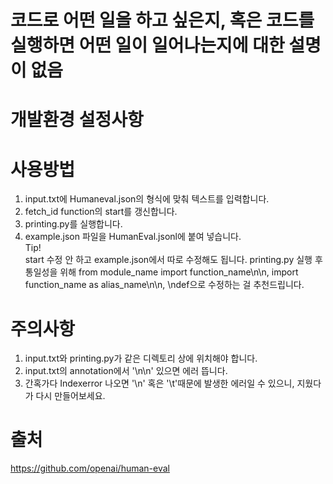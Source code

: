 # 코드로 어떤 일을 하고 싶은지, 혹은 코드를 실행하면 어떤 일이 일어나는지에 대한 설명이 없음
# 개발환경 설정사항
# 사용방법  
1. input.txt에 Humaneval.json의 형식에 맞춰 텍스트를 입력합니다.  
2. fetch_id function의 start를 갱신합니다.  
3. printing.py를 실행합니다.  
4. example.json 파일을 HumanEval.jsonl에 붙여 넣습니다.  
Tip!  
start 수정 안 하고 example.json에서 따로 수정해도 됩니다. 
printing.py 실행 후 통일성을 위해 from module_name import function_name\n\n, import function_name as alias_name\n\n, \ndef으로 수정하는 걸 추천드립니다.
# 주의사항  
1. input.txt와 printing.py가 같은 디렉토리 상에 위치해야 합니다.  
2. input.txt의 annotation에서 '\n\n' 있으면 에러 뜹니다.    
3. 간혹가다 Indexerror 나오면 '\n' 혹은 '\t'때문에 발생한 에러일 수 있으니, 지웠다가 다시 만들어보세요.  
# 출처
https://github.com/openai/human-eval

